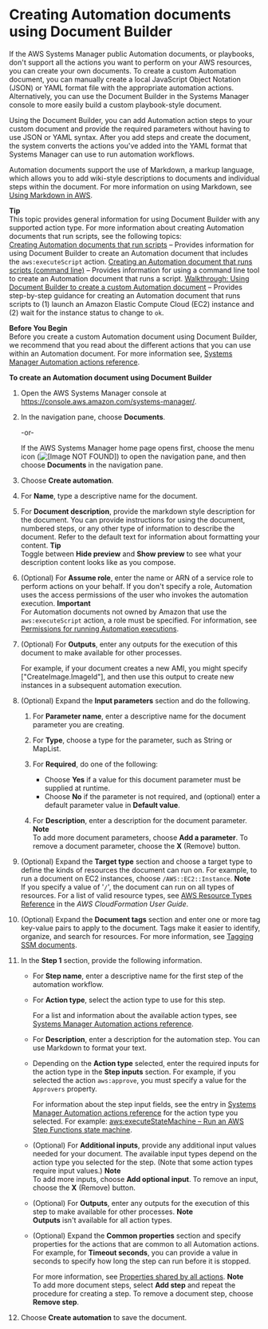 # Creating Automation documents using Document Builder<a name="automation-document-builder"></a>

If the AWS Systems Manager public Automation documents, or playbooks, don't support all the actions you want to perform on your AWS resources, you can create your own documents\. To create a custom Automation document, you can manually create a local JavaScript Object Notation \(JSON\) or YAML format file with the appropriate automation actions\. Alternatively, you can use the Document Builder in the Systems Manager console to more easily build a custom playbook\-style document\.

Using the Document Builder, you can add Automation action steps to your custom document and provide the required parameters without having to use JSON or YAML syntax\. After you add steps and create the document, the system converts the actions you've added into the YAML format that Systems Manager can use to run automation workflows\.

Automation documents support the use of Markdown, a markup language, which allows you to add wiki\-style descriptions to documents and individual steps within the document\. For more information on using Markdown, see [Using Markdown in AWS](https://docs.aws.amazon.com/general/latest/gr/aws-markdown.html)\.

**Tip**  
This topic provides general information for using Document Builder with any supported action type\. For more information about creating Automation documents that run scripts, see the following topics:  
[Creating Automation documents that run scripts](automation-document-script.md) – Provides information for using Document Builder to create an Automation document that includes the `aws:executeScript` action\.
[Creating an Automation document that runs scripts \(command line\)](automation-document-script-commandline.md) – Provides information for using a command line tool to create an Automation document that runs a script\.
[ Walkthrough: Using Document Builder to create a custom Automation document](automation-walk-document-builder.md) – Provides step\-by\-step guidance for creating an Automation document that runs scripts to \(1\) launch an Amazon Elastic Compute Cloud \(EC2\) instance and \(2\) wait for the instance status to change to `ok`\.

**Before You Begin**  
Before you create a custom Automation document using Document Builder, we recommend that you read about the different actions that you can use within an Automation document\. For more information see, [Systems Manager Automation actions reference](automation-actions.md)\.

**To create an Automation document using Document Builder**

1. Open the AWS Systems Manager console at [https://console\.aws\.amazon\.com/systems\-manager/](https://console.aws.amazon.com/systems-manager/)\.

1. In the navigation pane, choose **Documents**\.

   \-or\-

   If the AWS Systems Manager home page opens first, choose the menu icon \(![\[Image NOT FOUND\]](http://docs.aws.amazon.com/systems-manager/latest/userguide/images/menu-icon-small.png)\) to open the navigation pane, and then choose **Documents** in the navigation pane\.

1. Choose **Create automation**\.

1. For **Name**, type a descriptive name for the document\.

1. For **Document description**, provide the markdown style description for the document\. You can provide instructions for using the document, numbered steps, or any other type of information to describe the document\. Refer to the default text for information about formatting your content\.
**Tip**  
Toggle between **Hide preview** and **Show preview** to see what your description content looks like as you compose\.

1. \(Optional\) For **Assume role**, enter the name or ARN of a service role to perform actions on your behalf\. If you don't specify a role, Automation uses the access permissions of the user who invokes the automation execution\.
**Important**  
For Automation documents not owned by Amazon that use the `aws:executeScript` action, a role must be specified\. For information, see [Permissions for running Automation executions](automation-document-script.md#execution-permissions)\.

1. \(Optional\) For **Outputs**, enter any outputs for the execution of this document to make available for other processes\. 

   For example, if your document creates a new AMI, you might specify \["CreateImage\.ImageId"\], and then use this output to create new instances in a subsequent automation execution\.

1. \(Optional\) Expand the **Input parameters** section and do the following\.

   1. For **Parameter name**, enter a descriptive name for the document parameter you are creating\.

   1. For **Type**, choose a type for the parameter, such as String or MapList\.

   1. For **Required**, do one of the following: 
      + Choose **Yes** if a value for this document parameter must be supplied at runtime\.
      + Choose **No** if the parameter is not required, and \(optional\) enter a default parameter value in **Default value**\.

   1. For **Description**, enter a description for the document parameter\.
**Note**  
To add more document parameters, choose **Add a parameter**\. To remove a document parameter, choose the **X** \(Remove\) button\.

1. \(Optional\) Expand the **Target type** section and choose a target type to define the kinds of resources the document can run on\. For example, to run a document on EC2 instances, choose `/AWS::EC2::Instance`\.
**Note**  
If you specify a value of '`/`', the document can run on all types of resources\. For a list of valid resource types, see [AWS Resource Types Reference](https://docs.aws.amazon.com/AWSCloudFormation/latest/UserGuide/aws-template-resource-type-ref.html) in the *AWS CloudFormation User Guide*\.

1. \(Optional\) Expand the **Document tags** section and enter one or more tag key\-value pairs to apply to the document\. Tags make it easier to identify, organize, and search for resources\. For more information, see [Tagging SSM documents](sysman-ssm-docs-tagging.md)\.

1. In the **Step 1** section, provide the following information\.
   + For **Step name**, enter a descriptive name for the first step of the automation workflow\.
   + For **Action type**, select the action type to use for this step\.

     For a list and information about the available action types, see [Systems Manager Automation actions reference](automation-actions.md)\.
   + For **Description**, enter a description for the automation step\. You can use Markdown to format your text\.
   + Depending on the **Action type** selected, enter the required inputs for the action type in the **Step inputs** section\. For example, if you selected the action `aws:approve`, you must specify a value for the `Approvers` property\.

     For information about the step input fields, see the entry in [Systems Manager Automation actions reference](automation-actions.md) for the action type you selected\. For example: [aws:executeStateMachine – Run an AWS Step Functions state machine](automation-action-executeStateMachine.md)\.
   + \(Optional\) For **Additional inputs**, provide any additional input values needed for your document\. The available input types depend on the action type you selected for the step\. \(Note that some action types require input values\.\)
**Note**  
To add more inputs, choose **Add optional input**\. To remove an input, choose the **X** \(Remove\) button\.
   + \(Optional\) For **Outputs**, enter any outputs for the execution of this step to make available for other processes\.
**Note**  
**Outputs** isn't available for all action types\.
   + \(Optional\) Expand the **Common properties** section and specify properties for the actions that are common to all Automation actions\. For example, for **Timeout seconds**, you can provide a value in seconds to specify how long the step can run before it is stopped\.

     For more information, see [Properties shared by all actions](automation-actions.md#automation-common)\.
**Note**  
To add more document steps, select **Add step** and repeat the procedure for creating a step\. To remove a document step, choose **Remove step**\.

1. Choose **Create automation** to save the document\.